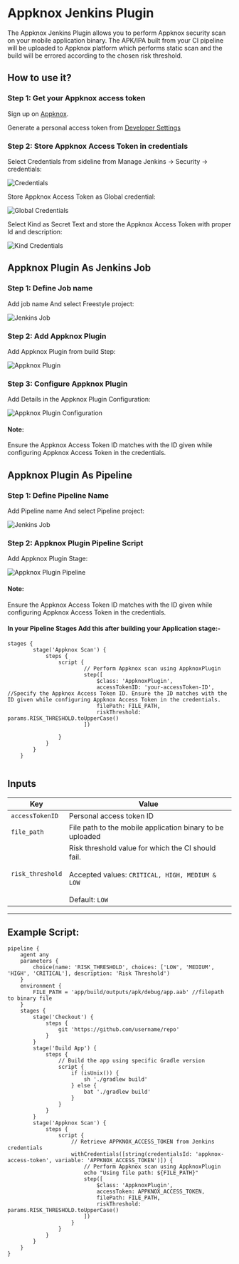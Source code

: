 # Appknox Jenkins Plugin

The Appknox Jenkins Plugin allows you to perform Appknox security scan on your mobile application binary. The APK/IPA built from your CI pipeline will be uploaded to Appknox platform which performs static scan and the build will be errored according to the chosen risk threshold.

## How to use it?

### Step 1: Get your Appknox access token

Sign up on [Appknox](https://appknox.com).

Generate a personal access token from <a href="https://secure.appknox.com/settings/developersettings" target="_blank">Developer Settings</a>

### Step 2: Store Appknox Access Token in credentials

Select Credentials from sideline from Manage Jenkins -> Security -> credentials:

![Credentials](https://github.com/ashujha301/appknox-jenkins-plugin/blob/main/images/jenkins1.png)

Store Appknox Access Token as Global credential:

![Global Credentials](https://github.com/ashujha301/appknox-jenkins-plugin/blob/main/images/jenkins2.png)

Select Kind as Secret Text and store the Appknox Access Token with proper Id and description:

![Kind Credentials](https://github.com/ashujha301/appknox-jenkins-plugin/blob/main/images/jenkins4.png)

## Appknox Plugin As Jenkins Job

### Step 1: Define Job name

Add job name And select Freestyle project:

![Jenkins Job](https://github.com/ashujha301/appknox-jenkins-plugin/blob/main/images/jenkins5.png)

### Step 2: Add Appknox Plugin

Add Appknox Plugin from build Step:

![Appknox Plugin](https://github.com/ashujha301/appknox-jenkins-plugin/blob/main/images/jenkins6.png)

### Step 3: Configure Appknox Plugin

Add Details in the Appknox Plugin Configuration:

![Appknox Plugin Configuration](https://github.com/ashujha301/appknox-jenkins-plugin/blob/main/images/jenkins7.png)

#### Note:

Ensure the Appknox Access Token ID matches with the ID given while configuring Appknox Access Token in the credentials.

## Appknox Plugin As Pipeline

### Step 1: Define Pipeline Name

Add Pipeline name And select Pipeline project:

![Jenkins Job](https://github.com/ashujha301/appknox-jenkins-plugin/blob/main/images/jenkins8.png)

### Step 2: Appknox Plugin Pipeline Script

Add Appknox Plugin Stage:

![Appknox Plugin Pipeline](https://github.com/ashujha301/appknox-jenkins-plugin/blob/main/images/jenkins9.png)

#### Note:

Ensure the Appknox Access Token ID matches with the ID given while configuring Appknox Access Token in the credentials.

#### In your Pipeline Stages Add this after building your Application stage:-

```
stages {
        stage('Appknox Scan') {
            steps {
                script {
                        // Perform Appknox scan using AppknoxPlugin
                        step([
                            $class: 'AppknoxPlugin',
                            accessTokenID: 'your-accessToken-ID', //Specify the Appknox Access Token ID. Ensure the ID matches with the ID given while configuring Appknox Access Token in the credentials.
                            filePath: FILE_PATH,
                            riskThreshold: params.RISK_THRESHOLD.toUpperCase()
                        ])
                    
                }
            }
        }
    }
    
```

## Inputs

| Key                     | Value                        |
|-------------------------|------------------------------|
| `accessTokenID`         | Personal access token ID |
| `file_path`             | File path to the mobile application binary to be uploaded |
| `risk_threshold`        | Risk threshold value for which the CI should fail. <br><br>Accepted values: `CRITICAL, HIGH, MEDIUM & LOW` <br><br>Default: `LOW` |

---

## Example Script:
```
pipeline {
    agent any
    parameters {
        choice(name: 'RISK_THRESHOLD', choices: ['LOW', 'MEDIUM', 'HIGH', 'CRITICAL'], description: 'Risk Threshold')
    }
    environment {
        FILE_PATH = 'app/build/outputs/apk/debug/app.aab' //filepath to binary file
    }
    stages {
        stage('Checkout') {
            steps {
                git 'https://github.com/username/repo'
            }
        }
        stage('Build App') {
            steps {
                // Build the app using specific Gradle version
                script {
                    if (isUnix()) {
                        sh './gradlew build'
                    } else {
                        bat './gradlew build'
                    }
                }
            }
        }
        stage('Appknox Scan') {
            steps {
                script {
                    // Retrieve APPKNOX_ACCESS_TOKEN from Jenkins credentials
                    withCredentials([string(credentialsId: 'appknox-access-token', variable: 'APPKNOX_ACCESS_TOKEN')]) {
                        // Perform Appknox scan using AppknoxPlugin
                        echo "Using file path: ${FILE_PATH}"
                        step([
                            $class: 'AppknoxPlugin',
                            accessToken: APPKNOX_ACCESS_TOKEN,
                            filePath: FILE_PATH,
                            riskThreshold: params.RISK_THRESHOLD.toUpperCase()
                        ])
                    }
                }
            }
        }
    }
}

```

